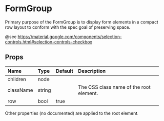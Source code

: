 FormGroup
=========

Primary purpose of the FormGroup is to display form elements in a compact row layout to conform with
 the spec goal of preserving space.

 @see https://material.google.com/components/selection-controls.html#selection-controls-checkbox

Props
-----


| Name | Type | Default | Description |
|:-----|:-----|:-----|:-----|
| children | node |  |   |
| className | string |  |  The CSS class name of the root element. |
| row | bool | true |   |

Other properties (no documented) are applied to the root element.
